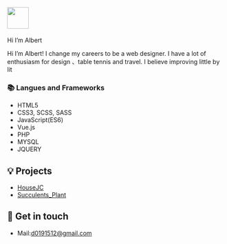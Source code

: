 ## <img width="50px" src="https://raw.githubusercontent.com/ms314006/ms314006/basic/resource/gqsm.png" />

Hi I’m Albert

Hi I’m Albert! I change my careers to be a web designer. I have a lot of enthusiasm for design 、table tennis and travel. I believe improving little by lit


### 📚 Langues and Frameworks
- HTML5
- CSS3, SCSS, SASS
- JavaScript(ES6)
- Vue.js
- PHP
- MYSQL
- JQUERY

## 💡 Projects
- [HouseJC](https://a40796.github.io/houseJC/html/index.html)
- [Succulents_Plant](https://tibamef2e.com/ted102/project/g2/index.html)

## 🔗 Get in touch
- Mail:d0191512@gmail.com

